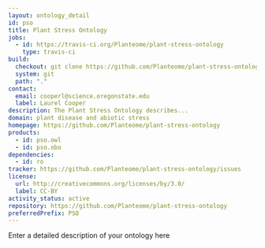 ```yaml
---
layout: ontology_detail
id: pso
title: Plant Stress Ontology
jobs:
  - id: https://travis-ci.org/Planteome/plant-stress-ontology
    type: travis-ci
build:
  checkout: git clone https://github.com/Planteome/plant-stress-ontology.git
  system: git
  path: "."
contact:
  email: cooperl@science.oregonstate.edu
  label: Laurel Cooper
description: The Plant Stress Ontology describes...
domain: plant disease and abiotic stress
homepage: https://github.com/Planteome/plant-stress-ontology
products:
  - id: pso.owl
  - id: pso.obo
dependencies:
  - id: ro
tracker: https://github.com/Planteome/plant-stress-ontology/issues
license:
  url: http://creativecommons.org/licenses/by/3.0/
  label: CC-BY
activity_status: active
repository: https://github.com/Planteome/plant-stress-ontology
preferredPrefix: PSO
---
```


Enter a detailed description of your ontology here
